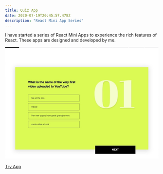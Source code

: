 ```yaml
---
title: Quiz App
date: 2020-07-19T20:45:57.478Z
description: "React Mini App Series"
---
```


I have started a series of React Mini Apps to experience the rich features of React. These apps are designed and developed by me. 

![Quiz App](quiz-app.jpg)

[Try App](https://e5gnr.csb.app/)
